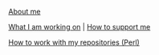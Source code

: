 [About me](https://bbrtj.eu) 

[What I am working on](https://bbrtj.eu/projects) | [How to support me](https://bbrtj.eu/support) 

[How to work with my repositories (Perl)](perl-contributing.md) 

<!--
**bbrtj/bbrtj** is a ✨ _special_ ✨ repository because its `README.md` (this file) appears on your GitHub profile.

Here are some ideas to get you started:

- 🔭 I’m currently working on ...
- 🌱 I’m currently learning ...
- 👯 I’m looking to collaborate on ...
- 🤔 I’m looking for help with ...
- 💬 Ask me about ...
- 📫 How to reach me: ...
- 😄 Pronouns: ...
- ⚡ Fun fact: ...
-->
